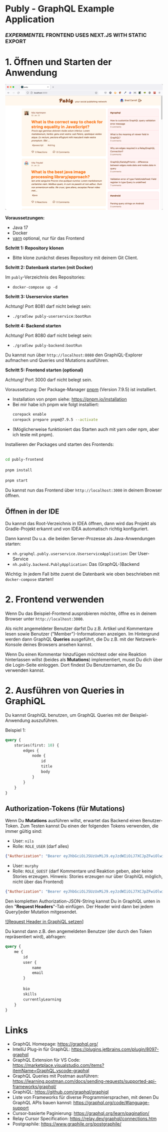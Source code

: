 # Publy - GraphQL Example Application

### *EXPERIMENTEL* FRONTEND USES NEXT.JS WITH STATIC EXPORT

# 1. Öffnen und Starten der Anwendung

![Screenshot der Publy Beispiel Anwendung](./publy-screenshot.png)

**Voraussetzungen:**

- Java 17
- Docker
- [yarn](https://yarnpkg.com/) optional, nur für das Frontend

**Schritt 1: Repository klonen**

- Bitte klone zunächst dieses Repository mit deinem Git Client.

**Schritt 2: Datenbank starten (mit Docker)**

Im `publy`-Verzeichnis des Repositories:

- `docker-compose up -d`

**Schritt 3: Userservice starten**

Achtung! Port 8081 darf nicht belegt sein:

- `./gradlew publy-userservice:bootRun`
  
**Schritt 4: Backend starten**

Achtung! Port 8080 darf nicht belegt sein:

- `./gradlew publy-backend:bootRun`

Du kannst nun über `http://localhost:8080` den GraphiQL-Explorer
aufmachen und Queries und Mutations ausführen.

**Schritt 5: Frontend starten (optional)**

Achtung! Port 3000 darf nicht belegt sein.

Voraussetzung: Der Package-Manager [pnpm](https://pnpm.io/) (Version 7.9.5) ist installiert.
 - Installation von pnpm siehe: https://pnpm.io/installation
 - Bei mir habe ich pnpm wie folgt installiert:
   ```bash
   corepack enable
   corepack prepare pnpm@7.9.5 --activate
   ```
- (Möglicherweise funktioniert das Starten auch mit yarn oder npm, aber ich teste mit pnpm).


Installieren der Packages und starten des Frontends:
```bash

cd publy-frontend

pnpm install

pnpm start
```

Du kannst nun das Frontend über `http://localhost:3000` in deinem Browser öffnen.

## Öffnen in der IDE

Du kannst das Root-Verzeichnis in IDEA öffnen, dann wird das Projekt als Gradle-Projekt erkannt und von IDEA automatisch richtig konfiguriert.

Dann kannst Du u.a. die beiden Server-Prozesse als Java-Anwendungen starten:

- `nh.graphql.publy.userservice.UserserviceApplication`: Der User-Service
- `nh.publy.backend.PublyApplication`: Das (GraphQL-)Backend

Wichtig: In jedem Fall bitte zuerst die Datenbank wie oben beschrieben mit `docker-compose` starten!

# 2. Frontend verwenden

Wenn Du das Beispiel-Frontend ausprobieren möchte, öffne es in deinem Browser unter `http://localhost:3000`.

Als nicht angemeldeter Benutzer darfst Du z.B. Artikel und Kommentare lesen sowie Benutzer ("Member")-Informationen anzeigen. Im Hintergrund werden dann GraphQL **Queries** ausgeführt,
die Du z.B. mit der Netzwerk-Konsole deines Browsers ansehen kannst.

Wenn Du einen Kommentar hinzufügen möchtest oder eine Reaktion hinterlassen willst (beides als **Mutations**) implementiert,
musst Du dich über die Login-Seite einloggen. Dort findest Du Benutzernamen, die Du verwenden kannst.

# 2. Ausführen von Queries in GraphiQL

Du kannst GraphiQL benutzen, um GraphQL Queries mit der Beispiel-Anwendung auszuführen.

Beispiel 1:

```graphql
query {
    stories(first: 10) {
        edges {
            node {
                id
                title
                body
            }
        }
    }
}
```

## Authorization-Tokens (für Mutations)

Wenn Du **Mutations** ausführen willst, erwartet das Backend einen Benutzer-Token.
Zum Testen kannst Du einen der folgenden Tokens verwenden, die immer gültig sind:

- User: `nils`
- Rolle: `ROLE_USER` (darf alles)

```json
{"Authorization": "Bearer eyJhbGciOiJSUzUxMiJ9.eyJzdWIiOiJ7XCJpZFwiOlwiVTFcIixcInVzZXJuYW1lXCI6XCJuaWxzXCIsXCJuYW1lXCI6XCJOaWxzIEhhcnRtYW5uXCIsXCJlbWFpbFwiOlwia29udGFrdEBuaWxzaGFydG1hbm4ubmV0XCIsXCJyb2xlc1wiOltcIlJPTEVfVVNFUlwiLFwiUk9MRV9FRElUT1JcIl0sXCJndWVzdFwiOmZhbHNlfSIsImlhdCI6MTY0MTM2OTg0NywiZXhwIjozMjMyOTg3OTg3fQ.lsLAqfAdMID_2QFL7OimWEHcunaPy18zWVYZUDiEJYVwR9PQG5qf8_gRrNAwkd9w33dwunJC3bswR1W0zMtTID9DyeaXGLws2AtmwF_ZecD6x5TVDEBcFJV1-WrRt2yRWoo-hNywGqDUqR49dJoICoQ-aoP_7GOgYo5zYIYCRe2Xbn4DbX0xzGLyiRNzJzZhq8l6KE_Hb5Ern0hTZhTZXq4jmrCjf8wztuF37rsRJ-nZ9vozUaQU7vwhl93g1gvAMb3zJWBo_m9ujd3RKSZ5fjMuOVb-kVQI6NP9hLoEYO2mkcDSoHNIXBgJHr3TYNzeGtJ3Nt3bTXp-o_P-bSzXYQ"}
```

- User: `murphy`
- Rolle: `ROLE_GUEST` (darf Kommentare und Reaktion geben, aber keine Stories erzeugen. Hinweis: Stories erzeugen nur über GraphiQL möglich, nicht über das Frontend)

```json
{"Authorization": "Bearer eyJhbGciOiJSUzUxMiJ9.eyJzdWIiOiJ7XCJpZFwiOlwiVTdcIixcInVzZXJuYW1lXCI6XCJtdXJwaHlcIixcIm5hbWVcIjpcIkV0aGVseW4gTXVycGh5XCIsXCJlbWFpbFwiOlwiZXRoZWx5bi5tdXJwaHlAZXhhbXBsZS5jb21cIixcInJvbGVzXCI6W1wiUk9MRV9VU0VSXCIsXCJST0xFX0dVRVNUXCJdLFwiZ3Vlc3RcIjp0cnVlfSIsImlhdCI6MTY0MTM2OTg0NywiZXhwIjozMjMyOTg3OTg3fQ.A1SHxkgGCfdo-v-kCGRSFuYngMW6438o1alkg4DAdwWBYuy1E7axYbpzGKghP5gR19b7qoc98Y9gY9-zekFxo35yrzDaEmWMYR0UmprYI27M_eh06OJzct2NJt9voldnUlPdCed8mn4vPs56IXHTxd6zGGwSA7JGYSIfswQh2w-3y1d3WCFR3ZPju0f9ZripR_4NQFOltm4NNbHC7CbcWgUtixJx-h5BiAeLfZcJDFoNqUq6obf8jkUzOX_2PEJaeRzxW6WTXd88EbSqjMns5PqmM5BosSJmyuZSjfGGbLaFBqPLrgMLNHHNFwGn6VBtarMvmHsU7zbGYmZXG31XAg"}
```

Den kompletten Authorization-JSON-String kannst Du in GraphiQL unten in den "**Request Headers**"-Tab einfügen.
Der Header wird dann bei jedem Query/jeder Mutation mitgesendet.

[![Request Header in GraphiQL setzen]](./graphiql-request-header.png)

Du kannst dann z.B. den angemeldeten Benutzer (der durch den Token repräsentiert wird),
abfragen:

```graphql
query {
    me {
        id
        user {
            name
            email
        }
        
        bio
        skills
        currentlyLearning
    }
}
```

# Links

* GraphQL Homepage: https://graphql.org/
* IntelliJ Plug-in für GraphQL: https://plugins.jetbrains.com/plugin/8097-graphql
* GraphQL Extension für VS Code: https://marketplace.visualstudio.com/items?itemName=GraphQL.vscode-graphql
* GraphQL Queries mit Postman ausführen: https://learning.postman.com/docs/sending-requests/supported-api-frameworks/graphql/
* GraphiQL: https://github.com/graphql/graphiql
* Liste von Frameworks für diverse Programmiersprachen, mit denen Du GraphQL APIs bauen kannst: https://graphql.org/code/#language-support
* Cursor-basierte Paginierung: https://graphql.org/learn/pagination/
* Relay Cursor Specification: https://relay.dev/graphql/connections.htm
* Postgraphile: https://www.graphile.org/postgraphile/
